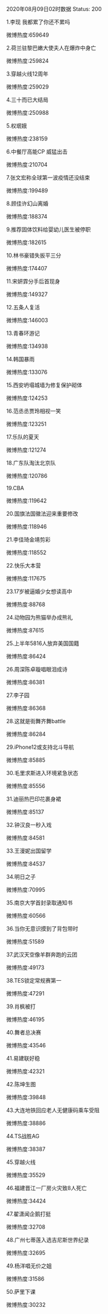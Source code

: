 2020年08月09日02时数据
Status: 200

1.李现 我都累了你还不累吗

微博热度:659649

2.荷兰驻黎巴嫩大使夫人在爆炸中身亡

微博热度:259824

3.穿越火线12周年

微博热度:259029

4.三十而已大结局

微博热度:250988

5.权珉娥

微博热度:238159

6.中餐厅高能CP 威猛出击

微博热度:210704

7.张文宏称全球第一波疫情还没结束

微博热度:199489

8.顾佳许幻山离婚

微博热度:188374

9.推荐固体饮料给婴幼儿医生被停职

微博热度:182615

10.林书豪错失扳平三分

微博热度:174407

11.宋妍霏分手后首现身

微博热度:149327

12.五条人复活

微博热度:146003

13.青春环游记

微博热度:134938

14.韩国暴雨

微博热度:133076

15.西安坍塌城墙为修复保护砌体

微博热度:124253

16.范丞丞贾玲相视一笑

微博热度:123251

17.乐队的夏天

微博热度:121274

18.广东队淘汰北京队

微博热度:120786

19.CBA

微博热度:119642

20.国旗法国徽法迎来重要修改

微博热度:118946

21.李佳琦金靖剪彩

微博热度:118552

22.快乐大本营

微博热度:117675

23.17岁被逼婚少女想读高中

微博热度:88768

24.动物园为熊猫举办成熊礼

微博热度:87615

25.上半年5816人放弃美国国籍

微博热度:86424

26.周深陈卓璇唱眼泪成诗

微博热度:86381

27.李子园

微博热度:86368

28.这就是街舞齐舞battle

微博热度:86284

29.iPhone12或支持北斗导航

微博热度:85885

30.毛里求斯进入环境紧急状态

微博热度:85556

31.迪丽热巴印花裹身裙

微博热度:85137

32.钟汉良一秒入戏

微博热度:84581

33.王漫妮出国留学

微博热度:84537

34.明日之子

微博热度:70995

35.南京大学首封录取通知书

微博热度:60566

36.当你无意识摸到了背包带时

微博热度:51589

37.武汉天空像羊群奔跑的云团

微博热度:49173

38.TES锁定常规赛第一

微博热度:47291

39.肖枫被打

微博热度:46195

40.舞者总决赛

微博热度:43546

41.易建联好稳

微博热度:42321

42.陈坤生图

微博热度:39848

43.大连地铁回应老人无健康码乘车受阻

微博热度:38886

44.TS战胜AG

微博热度:38387

45.穿越火线

微博热度:35529

46.福建晋江一厂房火灾致8人死亡

微博热度:34424

47.翟潇闻企鹅打挺

微博热度:32708

48.广州七蒂莲入选吉尼斯世界纪录

微博热度:32695

49.杨洋唱无价之姐

微博热度:31586

50.萨里下课

微博热度:30232

